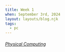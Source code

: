 ```yaml
---
title: Week 1
when: September 3rd, 2024
layout: layouts/blog.njk
tags:
  - pc
---
```

###### [Physical Computing](/classes/physcomp/)